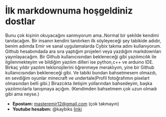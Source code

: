 # İlk markdownuma hoşgeldiniz dostlar

Bunu çok kişinin okuyacağını sanmıyorum ama..Normal bir şekilde kendimi tanıtacağım.
Bir insanın kendini tanıtırken ilk söyleyeceği şey tabikide adıdır, benim adımda Emir ve sanal uygulamalarda Cybix takma adını kullanıyorum.
Github hesabımdada ara sıra yaptığım projeleri veya yazdığım markdownları yayınlayacağım.
Bir Github kullanıcısından bekleneceği gibi yazılımcılık ile ilgilenmekteyim ve bildiğim yazılım dilleri ise python,c++ ve arduino IDE.
Birkaç yıldır yazılım teklonojilerini öğrenmeye meraklıyım, yine bir Github kullanıcısından bekleneceği gibi.
Ve tabiki bundan bahsetmesem olmazdı, en sevdiğim oyunlar minecraft ve undertale(Profil fotoğrafımın pixelart olmasından belli gibi.)
Birazcıkta iletişim yollarından bahsedeyim, başka yazılımcılarla tanışmaya açığım.
(Kendimden bahsetmem çok uzun olmadı gibi ama neyse.)

- **Epostam:** masteremir12@gmail.com (çok takmayın)
- **Youtube hesabım:** @kaybiks [linki](https://www.youtube.com/@kaybiks)
